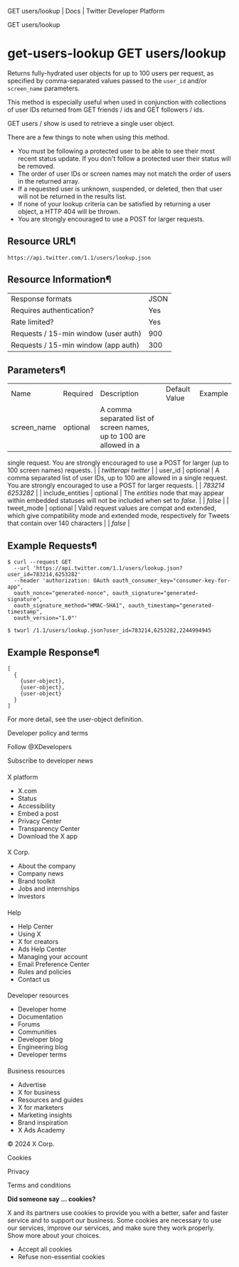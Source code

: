
GET users/lookup | Docs | Twitter Developer Platform 

GET users/lookup

get-users-lookup
GET users/lookup
================

Returns fully-hydrated user
objects for up to 100 users per request, as specified by
comma-separated values passed to the `user_id` and/or
`screen_name` parameters.

This method is especially useful when used in conjunction with
collections of user IDs returned from GET
friends / ids and GET
followers / ids.

GET
users / show is used to retrieve a single user object.

There are a few things to note when using this method.

* You must be following a protected user to be able to see their most
recent status update. If you don't follow a protected user their status
will be removed.
* The order of user IDs or screen names may not match the order of
users in the returned array.
* If a requested user is unknown, suspended, or deleted, then that
user will not be returned in the results list.
* If none of your lookup criteria can be satisfied by returning a user
object, a HTTP 404 will be thrown.
* You are strongly encouraged to use a POST for larger requests.

Resource URL¶
-------------

`https://api.twitter.com/1.1/users/lookup.json`

Resource Information¶
---------------------

|  |  |
| --- | --- |
| Response formats | JSON |
| Requires authentication? | Yes |
| Rate limited? | Yes |
| Requests / 15-min window (user auth) | 900 |
| Requests / 15-min window (app auth) | 300 |

Parameters¶
-----------

|  |  |  |  |  |
| --- | --- | --- | --- | --- |
| Name | Required | Description | Default Value | Example |
| screen\_name | optional | A comma separated list of screen names, up to 100 are allowed in a
single request. You are strongly encouraged to use a POST for larger (up
to 100 screen names) requests. |  | *twitterapi twitter* |
| user\_id | optional | A comma separated list of user IDs, up to 100 are allowed in a
single request. You are strongly encouraged to use a POST for larger
requests. |  | *783214 6253282* |
| include\_entities | optional | The *entities* node that may appear within embedded statuses
will not be included when set to *false*. |  | *false* |
| tweet\_mode | optional | Valid request values are compat and extended, which give
compatibility mode and extended mode, respectively for Tweets that
contain over 140 characters |  | *false* |

Example Requests¶
-----------------

```
$ curl --request GET 
  --url 'https://api.twitter.com/1.1/users/lookup.json?user_id=783214,6253282' 
  --header 'authorization: OAuth oauth_consumer_key="consumer-key-for-app", 
  oauth_nonce="generated-nonce", oauth_signature="generated-signature", 
  oauth_signature_method="HMAC-SHA1", oauth_timestamp="generated-timestamp", 
  oauth_version="1.0"'
```

```
$ twurl /1.1/users/lookup.json?user_id=783214,6253282,2244994945
```
Example Response¶
-----------------

```
[
  {
    {user-object},
    {user-object},
    {user-object}
  }
]
```
For more detail, see the user-object
definition.

Developer policy and terms

Follow @XDevelopers

Subscribe to developer news

#### 
 X platform

* X.com
* Status
* Accessibility
* Embed a post
* Privacy Center
* Transparency Center
* Download the X app

#### 
 X Corp.

* About the company
* Company news
* Brand toolkit
* Jobs and internships
* Investors

#### 
 Help

* Help Center
* Using X
* X for creators
* Ads Help Center
* Managing your account
* Email Preference Center
* Rules and policies
* Contact us

#### 
 Developer resources

* Developer home
* Documentation
* Forums
* Communities
* Developer blog
* Engineering blog
* Developer terms

#### 
 Business resources

* Advertise
* X for business
* Resources and guides
* X for marketers
* Marketing insights
* Brand inspiration
* X Ads Academy

 © 2024 X Corp.

Cookies

Privacy

Terms and conditions

**Did someone say … cookies?**  

 X and its partners use cookies to provide you with a better, safer and
 faster service and to support our business. Some cookies are necessary to use
 our services, improve our services, and make sure they work properly.
 Show more about your choices.

* Accept all cookies
* Refuse non-essential cookies